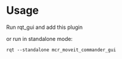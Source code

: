 Usage
=====
Run rqt_gui and add this plugin

or run in standalone mode:

`rqt --standalone mcr_moveit_commander_gui`
